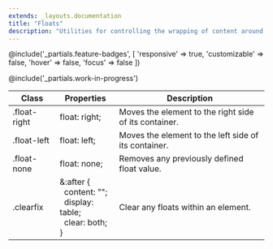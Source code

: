 ```yaml
---
extends: _layouts.documentation
title: "Floats"
description: "Utilities for controlling the wrapping of content around an element."
---
```


@include('_partials.feature-badges', [
    'responsive' => true,
    'customizable' => false,
    'hover' => false,
    'focus' => false
])

@include('_partials.work-in-progress')

<div class="border-t border-grey-lighter">
    <table class="w-full text-left" style="border-collapse: collapse;">
        <thead>
          <tr>
              <th class="text-sm font-semibold text-grey-darker p-2 bg-grey-lightest">Class</th>
              <th class="text-sm font-semibold text-grey-darker p-2 bg-grey-lightest">Properties</th>
              <th class="text-sm font-semibold text-grey-darker p-2 bg-grey-lightest">Description</th>
          </tr>
        </thead>
        <tbody class="align-baseline">
            <tr>
                <td class="p-2 border-t border-smoke font-mono text-xs text-purple-dark whitespace-no-wrap">.float-right</td>
                <td class="p-2 border-t border-smoke font-mono text-xs text-blue-dark whitespace-no-wrap">float: right;</td>
                <td class="p-2 border-t border-smoke text-sm text-grey-darker">Moves the element to the right side of its container.</td>
            </tr>
            <tr>
                <td class="p-2 border-t border-smoke-light font-mono text-xs text-purple-dark whitespace-no-wrap">.float-left</td>
                <td class="p-2 border-t border-smoke-light font-mono text-xs text-blue-dark whitespace-no-wrap">float: left;</td>
                <td class="p-2 border-t border-smoke-light text-sm text-grey-darker">Moves the element to the left side of its container.</td>
            </tr>
            <tr>
                <td class="p-2 border-t border-smoke-light font-mono text-xs text-purple-dark whitespace-no-wrap">.float-none</td>
                <td class="p-2 border-t border-smoke-light font-mono text-xs text-blue-dark whitespace-no-wrap">float: none;</td>
                <td class="p-2 border-t border-smoke-light text-sm text-grey-darker">Removes any previously defined float value.</td>
            </tr>
            <tr>
                <td class="p-2 border-t border-smoke-light font-mono text-xs text-purple-dark whitespace-no-wrap">.clearfix</td>
                <td class="p-2 border-t border-smoke-light font-mono text-xs text-blue-dark whitespace-no-wrap">
                    &amp;:after {<br>
                    &nbsp;&nbsp;content: "";<br>
                    &nbsp;&nbsp;display: table;<br>
                    &nbsp;&nbsp;clear: both;<br>
                    }
                </td>
                <td class="p-2 border-t border-smoke-light text-sm text-grey-darker">Clear any floats within an element.</td>
            </tr>
        </tbody>
    </table>
</div>
